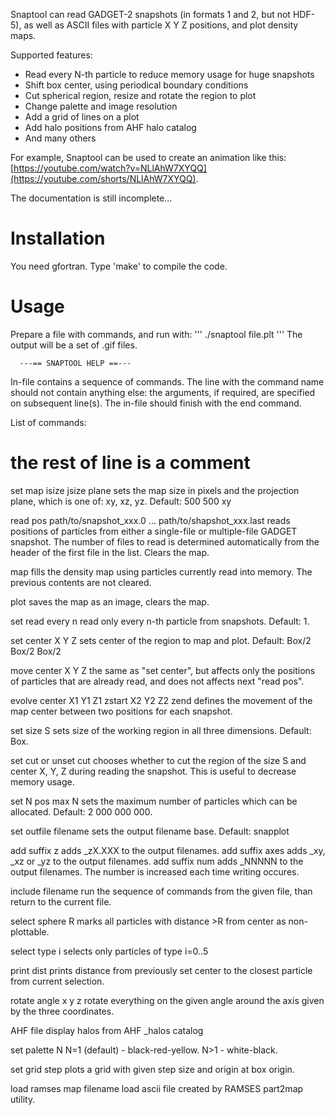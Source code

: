 Snaptool can read GADGET-2 snapshots (in formats 1 and 2, but not HDF-5), as well as ASCII files with particle X Y Z positions, and plot density maps.

Supported features:
* Read every N-th particle to reduce memory usage for huge snapshots
* Shift box center, using periodical boundary conditions
* Cut spherical region, resize and rotate the region to plot
* Change palette and image resolution
* Add a grid of lines on a plot
* Add halo positions from AHF halo catalog
* And many others

For example, Snaptool can be used to create an animation like this: [https://youtube.com/watch?v=NLlAhW7XYQQ](https://youtube.com/shorts/NLlAhW7XYQQ).

The documentation is still incomplete...

# Installation

You need gfortran. Type 'make' to compile the code.

# Usage

Prepare a file with commands, and run with:
'''
./snaptool file.plt
'''
The output will be a set of .gif files.



      ---== SNAPTOOL HELP ==---

 In-file contains a sequence of commands.
 The line with the command name should not contain anything else:
 the arguments, if required, are specified on subsequent line(s).
 The in-file should finish with the end command.

 List of commands:

 # the rest of line is a comment

 set map
 isize jsize plane
   sets the map size in pixels and the projection plane,
   which is one of: xy, xz, yz.
   Default: 500 500 xy

 read pos
 path/to/snapshot_xxx.0
 ...
 path/to/shapshot_xxx.last
   reads positions of particles from either a single-file or
   multiple-file GADGET snapshot. The number of files to read
   is determined automatically from the header of the first
   file in the list. Clears the map.

 map
   fills the density map using particles currently read into memory.
   The previous contents are not cleared.

 plot
   saves the map as an image, clears the map.

 set read every
 n
   read only every n-th particle from snapshots. Default: 1.

 set center
 X Y Z
   sets center of the region to map and plot. Default: Box/2 Box/2 Box/2

 move center
 X Y Z
   the same as "set center", but affects only the positions of particles
   that are already read, and does not affects next "read pos".

 evolve center
 X1 Y1 Z1 zstart
 X2 Y2 Z2 zend
   defines the movement of the map center between two positions for each
   snapshot.

 set size
 S
   sets size of the working region in all three dimensions. Default: Box.

 set cut
   or
 unset cut
   chooses whether to cut the region of the size S and center X, Y, Z
   during reading the snapshot. This is useful to decrease memory usage.

 set N pos max
 N
   sets the maximum number of particles which can be allocated.
   Default: 2 000 000 000.

 set outfile
 filename
   sets the output filename base. Default: snapplot

 add suffix z
   adds _zX.XXX to the output filenames.
 add suffix axes
   adds _xy, _xz or _yz to the output filenames.
 add suffix num
   adds _NNNNN to the output filenames. The number is increased
   each time writing occures.

 include
 filename
   run the sequence of commands from the given file,
   than return to the current file.

 select sphere
 R
   marks all particles with distance >R from center
   as non-plottable.

 select type
 i
   selects only particles of type i=0..5

 print dist
   prints distance from previously set center to the
   closest particle from current selection.

 rotate
 angle x y z
   rotate everything on the given angle around the axis given
   by the three coordinates.

 AHF
 file
   display halos from AHF _halos catalog

 set palette
 N
   N=1 (default) - black-red-yellow. N>1 - white-black.

 set grid
 step
   plots a grid with given step size and origin at box origin.

 load ramses map
 filename
   load ascii file created by RAMSES part2map utility.
